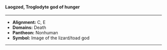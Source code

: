 #### Laogzed, Troglodyte god of hunger
___

- **Alignment:** C, E
- **Domains:** Death
- **Pantheon:** Nonhuman
- **Symbol:** Image of the lizard/toad god
___
